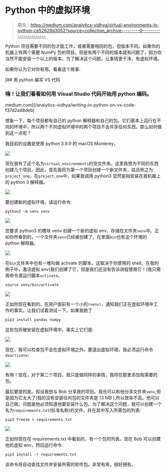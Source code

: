 # Python 中的虚拟环境

> 原文：<https://medium.com/analytics-vidhya/virtual-environments-in-python-ce52628d3052?source=collection_archive---------0----------------------->

Python 项目需要不同的包才能工作，或者需要相同的包，但版本不同。如果你的机器上有两个需要 NumPy 包的项目，但是有两个不同的版本就有问题了，因为你当然不能安装一个以上的版本。为了解决这个问题，让事情更干净，有虚拟环境。

如果你认为它对你有用，看看这个故事:

[](/analytics-vidhya/writing-in-python-on-vs-code-f37d2a48deb) [## 用 python 编写 VS 代码

### 嗨！让我们看看如何用 Visual Studio 代码开始用 python 编码。

medium.com](/analytics-vidhya/writing-in-python-on-vs-code-f37d2a48deb) 

想象一下，每个项目都有自己的 python 解释器和自己的包。它们基本上运行在不同的环境中，所以两个不同虚拟环境中的两个项目不会共享任何东西。那么如何做到这一点呢？

我目前的设置是使用 python 3.9.9 的 macOS Monterey。

![](img/aee3a85b43f347e00f956984caad13cf.png)

现在我有了这个名为`virtual_environments`的空文件夹。这里我想为不同的东西创建几个项目。因此，首先我将为第一个项目创建一个新文件夹，姑且称之为`project_one`。在`project_one`中，如果我调用 python3 显然是指安装在我机器上的 python 3 解释器。

![](img/1c86f6df58455379d9863aea16bd1bd6.png)

要创建新的虚拟环境，请运行命令:

```
python3 -m venv venv
```

![](img/c3c57de2a7aeccd6c70a7e37731c9710.png)

您要求 python3 的模块 venv 创建一个新的虚拟 env，存储在文件夹`venv`中。正如你所看到的，一个文件夹`venv`已经被创建了，在里面`bin`也有这个环境的 python 解释器。

![](img/8b53ccc27d251c483f18ab7782367fbc.png)

在`bin`文件夹中也有一堆叫做 activate 的脚本，这取决于你使用的 shell。在我的例子中，激活虚拟 env(我们创建了它，但是我们还没有告诉进程使用它！)我只需用命令源运行脚本`activate`。

```
source venv/bin/activate
```

![](img/8b3cbe409357ee325fd722816fc1972b.png)

正如你现在看到的，在用户面前有一个小的`(venv)`，通知我们正在虚拟环境中工作的事实。让我们试着测试一下。如果我跑了

```
pip3 install pandas numpy
```

这些包将被安装在虚拟环境中，事实上它们是:

![](img/8ff98417621599ad97a5f52149ead4c8.png)

现在，我可以检查包不会在虚拟环境之外。要退出虚拟环境，我必须运行命令`deactivate`:

![](img/6a39bc655d64a36cfc1d180dc34702c6.png)

有用！现在，对于第二个项目，我只是做同样的事情，我将在那里添加我需要的包。

最后要提的是。假设我想与 Bob 分享我的项目。我也可以和他分享文件夹`venv`,但是因为它太大了(我的没有安装任何包的文件夹是 13 MB ),所以效率不高。他可以自己做。问题是他必须知道他要安装什么包。为了解决这个问题，我可以创建一个名为`requirements.txt`(标准名称)的文件，并在其中写入所需包的列表:

```
pip3 freeze > requirements.txt
```

![](img/647aa030557e94c4626bbe878d51f57d.png)

正如你现在在 requirements.txt 中看到的，有一个包的列表。现在 Bob 可以创建他的虚拟 env，然后运行命令

```
pip3 install -r requirements.txt
```

该命令将自动查找文件并安装所需的软件包。非常有用，很好拥有。